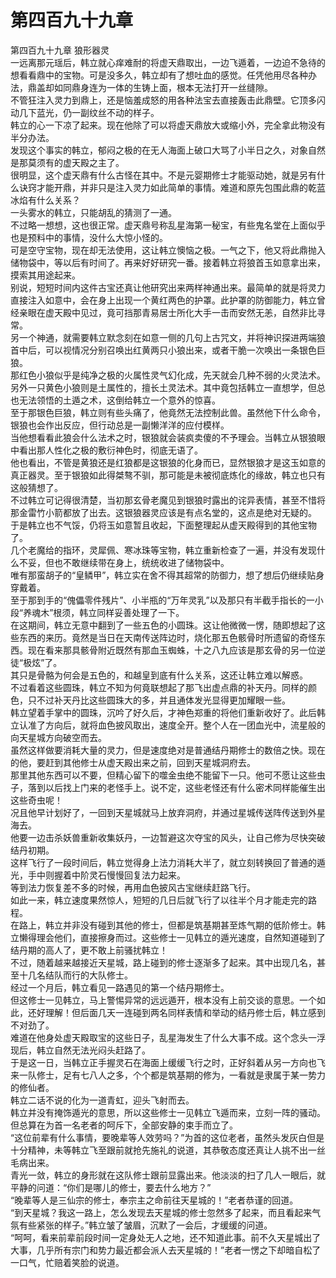 # 第四百九十九章

第四百九十九章 狼形器灵\
一远离那元瑶后，韩立就心痒难耐的将虚天鼎取出，一边飞遁着，一边迫不急待的想看看鼎中的宝物。可是没多久，韩立却有了想吐血的感觉。任凭他用尽各种办法，鼎盖却如同鼎身连为一体的生铸上面，根本无法打开一丝缝隙。\
不管狂注入灵力到鼎上，还是恼羞成怒的用各种法宝去直接轰击此鼎壁。它顶多闪动几下蓝光，仍一副纹丝不动的样子。\
韩立的心一下凉了起来。现在他除了可以将虚天鼎放大或缩小外，完全拿此物没有半分办法。\
发现这个事实的韩立，郁闷之极的在无人海面上破口大骂了小半日之久，对象自然是那莫须有的虚天殿之主了。\
很明显，这个虚天鼎有什么古怪在其中。不是元婴期修士才能驱动她，就是另有什么诀窍才能开鼎，并非只是注入灵力如此简单的事情。难道和原先包围此鼎的乾蓝冰焰有什么关系？\
一头雾水的韩立，只能胡乱的猜测了一通。\
不过略一想想，这也很正常。虚天鼎号称乱星海第一秘宝，有些鬼名堂在上面似乎也是预料中的事情，没什么大惊小怪的。\
可是空守宝物，现在却无法使用，这让韩立懊恼之极。一气之下，他又将此鼎抛入储物袋中，等以后有时间了。再来好好研究一番。接着韩立将狼首玉如意拿出来，摸索其用途起来。\
别说，短短时间内这件古宝还真让他研究出来两样神通出来。最简单的就是将灵力直接注入如意中，会在身上出现一个黄红两色的护罩。此护罩的防御能力，韩立曾经亲眼在虚天殿中见过，竟可挡那青易居士所化大手一击而安然无恙，自然非比寻常。\
另一个神通，就需要韩立默念刻在如意一侧的几句上古咒文，并将神识探进两端狼首中后，可以视情况分别召唤出红黄两只小狼出来，或者干脆一次唤出一条银色巨狼。\
那红色小狼似乎是纯净之极的火属性灵气幻化成，先天就会几种不弱的火灵法术。\
另外一只黄色小狼则是土属性的，擅长土灵法术。其中竟包括韩立一直想学，但总也无法领悟的土遁之术，这倒给韩立一个意外的惊喜。\
至于那银色巨狼，韩立则有些头痛了，他竟然无法控制此兽。虽然他下什么命令，银狼也会作出反应，但行动总是一副懒洋洋的应付模样。\
当他想看看此狼会什么法术之时，银狼就会装疯卖傻的不予理会。当韩立从银狼眼中看出那人性化之极的敷衍神色时，彻底无语了。\
他也看出，不管是黄狼还是红狼都是这银狼的化身而已，显然银狼才是这玉如意的真正器灵。至于银狼如此得桀骜不驯，那可能是未被彻底炼化的缘故，韩立也只有这般猜想了。\
不过韩立可记得很清楚，当初那玄骨老魔见到银狼时露出的诧异表情，甚至不惜将那金雷竹小箭都放了出去。这银狼器灵应该是有点名堂的，这点是绝对无疑的。\
于是韩立也不气馁，仍将玉如意暂且收起，下面整理起从虚天殿得到的其他宝物了。\
几个老魔给的指环，灵犀佩、寒冰珠等宝物，韩立重新检查了一遍，并没有发现什么不妥，但也不敢继续带在身上，统统收进了储物袋中。\
唯有那蛮胡子的“皇鳞甲”，韩立实在舍不得其超常的防御力，想了想后仍继续贴身穿戴着。\
至于那到手的“傀儡零件残片”、小半瓶的“万年灵乳”以及那只有半截手指长的一小段“养魂木”根须，韩立同样妥善处理了一下。\
在这期间，韩立无意中翻到了一些五色的小圆珠。这让他微微一愣，随即想起了这些东西的来历。竟然是当日在天南传送阵边时，烧化那五色骸骨时所遗留的奇怪东西。现在看来那具骸骨附近既然有那血玉蜘蛛，十之八九应该是那玄骨的另一位逆徒“极炫”了。\
其只是骨骼为何会是五色的，和越皇到底有什么关系，这还让韩立难以解惑。\
不过看着这些圆珠，韩立不知为何竟联想起了那飞出虚点鼎的补天丹。同样的颜色，只不过补天丹比这些圆珠大的多，并且通体发光显得更加耀眼一些。\
韩立望着手掌中的圆珠，沉吟了好久后，才神色郑重的将他们重新收好了。此后韩立认准了方向后，就将血色披风取出，速度全开。整个人在一团血光中，流星般的向天星城方向破空而去。\
虽然这样做要消耗大量的灵力，但是速度绝对是普通结丹期修士的数倍之快。现在的他，要赶到其他修士从虚天殿出来之前，回到天星城洞府去。\
那里其他东西可以不要，但精心留下的噬金虫绝不能留下一只。他可不愿让这些虫子，落到以后找上门来的老怪手上。说不定，这些老怪还有什么密术同样能催生出这些奇虫呢！\
况且他早计划好了，一回到天星城就马上放弃洞府，并通过星城传送阵传送到外星海去。\
他要一边击杀妖兽重新收集妖丹，一边暂避这次夺宝的风头，让自己修为尽快突破结丹初期。\
这样飞行了一段时间后，韩立觉得身上法力消耗大半了，就立刻转换回了普通的遁光，手中则握着中阶灵石慢慢回复法力起来。\
等到法力恢复差不多的时候，再用血色披风古宝继续赶路飞行。\
如此一来，韩立速度果然惊人，短短的几日后就飞行了以往半个月才能走完的路程。\
在路上，韩立并非没有碰到其他的修士，但都是筑基期甚至炼气期的低阶修士。韩立懒得理会他们，直接擦身而过。这些修士一见韩立的遁光速度，自然知道碰到了结丹期的高人了，更不敢上前骚扰韩立！\
不过，随着越来越接近天星城，路上碰到的修士逐渐多了起来。其中出现几名，甚至十几名结队而行的大队修士。\
经过一个月后，韩立看见一路遇见的第一个结丹期修士。\
但这修士一见韩立，马上警惕异常的远远遁开，根本没有上前交谈的意思。一个如此，还好理解！但后面几天一连碰到两名同样表情和举动的结丹修士后，韩立感到不对劲了。\
难道在他身处虚天殿取宝的这些日子，乱星海发生了什么大事不成。这个念头一浮现后，韩立自然无法光闷头赶路了。\
于是这一日，当韩立正手握灵石在海面上缓缓飞行之时，正好斜着从另一方向也飞来一队修士，足有七八人之多，个个都是筑基期的修为，一看就是隶属于某一势力的修仙者。\
韩立二话不说的化为一道青虹，迎头飞射而去。\
韩立并没有掩饰遁光的意思，所以这些修士一见韩立飞遁而来，立刻一阵的骚动。但总算在为首一名老者的呵斥下，全部安静的束手而立了。\
“这位前辈有什么事情，要晚辈等人效劳吗？”为首的这位老者，虽然头发灰白但是十分精神，未等韩立飞至跟前就抢先施礼的说道，其恭敬态度还真让人挑不出一丝毛病出来。\
青光一敛，韩立的身形就在这队修士跟前显露出来。他淡淡的扫了几人一眼后，就平静的问道：“你们是哪儿的修士，要去什么地方？”\
“晚辈等人是三仙宗的修士，奉宗主之命前往天星城的！”老者恭谨的回道。\
“到天星城？我这一路上，怎么发现去天星城的修士忽然多了起来，而且看起来气氛有些紧张的样子。”韩立皱了皱眉，沉默了一会后，才缓缓的问道。\
“呵呵，看来前辈前段时间一定身处无人之地，还不知道此事。前不久天星城出了大事，几乎所有宗门和势力最近都会派人去天星城的！”老者一愣之下却暗自松了一口气，忙赔着笑脸的说道。
